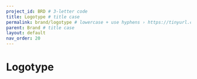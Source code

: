 ```yaml
---
project_id: BRD # 3-letter code
title: Logotype # title case
permalink: brand/logotype # lowercase + use hyphens › https://tinyurl.com/27kmc4rb
parent: Brand # title case
layout: default
nav_order: 20
---
```



# Logotype
